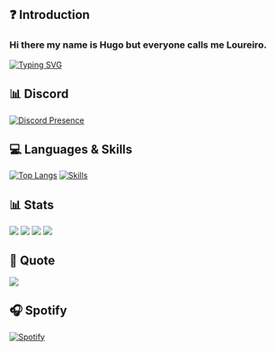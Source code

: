 ## ❓ Introduction

### Hi there my name is Hugo but everyone calls me Loureiro.

[![Typing SVG](https://readme-typing-svg.herokuapp.com?duration=7000&lines=Developer)](https://github.com/Loureiro32)

## 📊 Discord
[![Discord Presence](https://lanyard.cnrad.dev/api/359769557637791746?theme=dark)](https://discord.com/users/359769557637791746)
## 💻 Languages & Skills
[![Top Langs](https://github-readme-stats.vercel.app/api/top-langs/?username=AwayFromKane&layout=compact)](https://github.com/Loureiro32)
[![Skills](https://skillicons.dev/icons?i=html,css,js,ts,php,nodejs,mongodb,mysql,md,git,jquery,nginx,vscode&theme=dark)](https://github.com/Loureiro32)

## 📊 Stats

[![](https://img.shields.io/github/followers/awayfromkane?style=for-the-badge)](https://github.com/Loureiro32)
[![](https://komarev.com/ghpvc/?username=awayfromkane&color=blue&style=for-the-badge)](https://github.com/Loureiro32)
[![](https://img.shields.io/youtube/channel/subscribers/UCaE1me_eiSmYH_A7HHJraVA?style=for-the-badge)](https://github.com/Loureiro32)
[![](https://img.shields.io/youtube/channel/views/UCaE1me_eiSmYH_A7HHJraVA?style=for-the-badge)](https://github.com/Loureiro32)

## 📃 Quote

<p align="left">
  <img src="https://quotes-github-readme.vercel.app/api?type=horizontal&theme=dark)]"  
</p>

## 🎧 Spotify
[![Spotify](https://spotify-github-profile.vercel.app/api/view?uid=31am2lthekdqoa4m4yzlzztr75yu&cover_image=true&theme=novatorem)](https://github.com/Loureiro32)
